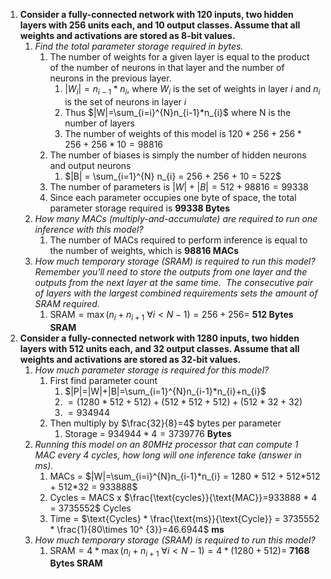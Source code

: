 1. **Consider a fully-connected network with 120 inputs, two hidden layers with 256 units each, and 10 output classes. Assume that all weights and activations are stored as 8-bit values.**  
    1. *Find the total parameter storage required in bytes.*
        1. The number of weights for a given layer is equal to the product of the number of neurons in that layer and the number of neurons in the previous layer. 
            1. $|W_{i}|=n_{i-1}*n_{i}$, where $W_{i}$ is the set of weights in layer $i$ and $n_{i}$ is the set of neurons in layer $i$
            2. Thus $|W|=\sum_{i=i}^{N}n_{i-1}*n_{i}$ where N is the number of layers
            3. The number of weights of this model is $120 * 256 + 256 * 256 + 256 * 10 = 98816$
        2. The number of biases is simply the number of hidden neurons and output neurons
            1. $|B| = \sum_{i=1}^{N} n_{i} =  256 + 256 + 10 = 522$
        3. The number of parameters is $|W|+|B| = 512 + 98816 = 99338$
        4. Since each parameter occupies one byte of space, the total parameter storage required is **99338 Bytes**
    2. *How many MACs (multiply-and-accumulate) are required to run one inference with this model?*
        1. The number of MACs required to perform inference is equal to the number of weights, which is **98816 MACs**
    3. *How much temporary storage (SRAM) is required to run this model?  Remember you'll need to store the outputs from one layer and the outputs from the next layer at the same time.  The consecutive pair of layers with the largest combined requirements sets the amount of SRAM required.*
        1. SRAM$=\max (n_{i}+n_{i+1}\ \forall i<N-1)=256+256  =$ **512 Bytes SRAM**
2. **Consider a fully-connected network with 1280 inputs, two hidden layers with 512 units each, and 32 output classes. Assume that all weights and activations are stored as 32-bit values.** 
    1. *How much parameter storage is required for this model?*
        1. First find parameter count
            1. $|P|=|W|+|B|=\sum_{i=1}^{N}n_{i-1}*n_{i}+n_{i}$
            2. $= (1280 * 512 + 512) + (512 * 512 + 512) + (512 * 32 + 32)$
            3. $= 934944$
        2. Then multiply by $\frac{32}{8}=4$ bytes per parameter
            1. Storage = $934944*4= 3739776$ **Bytes** 
    2. *Running this model on an 80MHz processor that can compute 1 MAC every 4 cycles, how long will one inference take (answer in ms).*
        1. MACs =  $|W|=\sum_{i=i}^{N}n_{i-1}*n_{i} = 1280 * 512 + 512*512 + 512*32 = 933888$
        2. Cycles = MACS x $\frac{\text{cycles}}{\text{MAC}}=933888 * 4 = 3735552$ Cycles
        3. Time = $\text{Cycles} * \frac{\text{ms}}{\text{Cycle}} = 3735552 * \frac{1}{80\times 10^ {3}}=46.6944$ **ms**
    3. *How much temporary storage (SRAM) is required to run this model?*
        1. SRAM$=4*\max (n_{i}+n_{i+1}\ \forall i<N-1)=4*(1280+512)  =$ **7168 Bytes SRAM**
